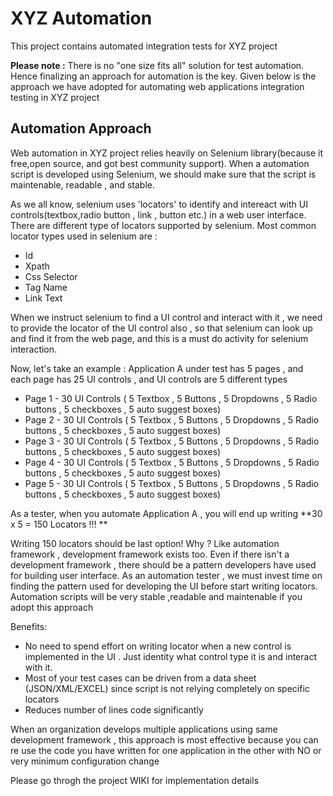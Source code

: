 # XYZ Automation
This project contains automated integration tests for XYZ project

**Please note :** There is no "one size fits all" solution for test automation. Hence finalizing an approach for automation is the key. Given below is the approach we have adopted for automating web applications integration testing in XYZ project

## Automation Approach
Web automation in XYZ project relies heavily on Selenium library(because it free,open source, and got best community support). 
When a automation script is developed using Selenium, we should make sure that the script is maintenable, readable , and stable.

As we all know, selenium uses 'locators' to identify and intereact with UI controls(textbox,radio button , link , button etc.) in a web user interface. There are different type of locators supported by selenium.
Most common locator types used in selenium are :
* Id
* Xpath
* Css Selector
* Tag Name
* Link Text

When we instruct selenium to find a UI control and interact with it , we need to provide the locator of the UI control also , so that selenium can look up and find it from the web page, and this is a must do activity for selenium interaction.

Now, let's take an example :
Application A under test has 5 pages , and each page has 25 UI controls , and UI controls are 5 different types
* Page 1 - 30 UI Controls ( 5 Textbox , 5 Buttons , 5 Dropdowns , 5 Radio buttons , 5 checkboxes , 5 auto suggest boxes)
* Page 2 - 30 UI Controls ( 5 Textbox , 5 Buttons , 5 Dropdowns , 5 Radio buttons , 5 checkboxes , 5 auto suggest boxes)
* Page 3 - 30 UI Controls ( 5 Textbox , 5 Buttons , 5 Dropdowns , 5 Radio buttons , 5 checkboxes , 5 auto suggest boxes)
* Page 4 - 30 UI Controls ( 5 Textbox , 5 Buttons , 5 Dropdowns , 5 Radio buttons , 5 checkboxes , 5 auto suggest boxes)
* Page 5 - 30 UI Controls ( 5 Textbox , 5 Buttons , 5 Dropdowns , 5 Radio buttons , 5 checkboxes , 5 auto suggest boxes)

As a tester, when you automate Application A , you will end up writing **30 x  5 = 150 Locators !!! **

Writing 150 locators should be last option! Why ?
Like automation framework , development framework exists too.
Even if there isn't a development framework , there should be a pattern developers have used for building user interface. As an automation tester , we must invest time on finding the pattern used for developing the UI before start writing locators.
Automation scripts will be very stable ,readable and maintenable if you adopt this approach

Benefits:
* No need to spend effort on writing locator when a new control is implemented in the UI . Just identity what control type it is and interact with it.
* Most of your test cases can be driven from a data sheet (JSON/XML/EXCEL) since script is not relying completely on specific locators
* Reduces number of lines code significantly

When an organization develops multiple applications using same development framework , this approach is most effective because you can re use the code you have written for one application in the other with NO or very minimum configuration change


Please go throgh the project WIKI for implementation details  















